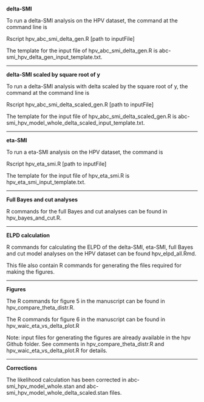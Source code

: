 **delta-SMI**

To run a delta-SMI analysis on the HPV dataset, the command at the command line is

Rscript hpv_abc_smi_delta_gen.R [path to inputFile]

The template for the input file of hpv_abc_smi_delta_gen.R is abc-smi_hpv_delta_gen_input_template.txt.

---

**delta-SMI scaled by square root of y**

To run a delta-SMI analysis with delta scaled by the square root of y, the command at the command line is

Rscript hpv_abc_smi_delta_scaled_gen.R [path to inputFile]

The template for the input file of hpv_abc_smi_delta_scaled_gen.R is abc-smi_hpv_model_whole_delta_scaled_input_template.txt.

---

**eta-SMI**

To run a eta-SMI analysis on the HPV dataset, the command is

Rscript hpv_eta_smi.R [path to inputFile]

The template for the input file of hpv_eta_smi.R is hpv_eta_smi_input_template.txt.

---

**Full Bayes and cut analyses**

R commands for the full Bayes and cut analyses can be found in hpv_bayes_and_cut.R.

---

**ELPD calculation**

R commands for calculating the ELPD of the delta-SMI, eta-SMI, full Bayes and cut model analyses on the HPV dataset can be found hpv_elpd_all.Rmd.

This file also contain R commands for generating the files required for making the figures.

---

**Figures**

The R commands for figure 5 in the manuscript can be found in hpv_compare_theta_distr.R.

The R commands for figure 6 in the manuscript can be found in hpv_waic_eta_vs_delta_plot.R

Note: input files for generating the figures are already available in the hpv Github folder. See comments in hpv_compare_theta_distr.R and hpv_waic_eta_vs_delta_plot.R for details.

---

**Corrections**

The likelihood calculation has been corrected in abc-smi_hpv_model_whole.stan and abc-smi_hpv_model_whole_delta_scaled.stan files.
